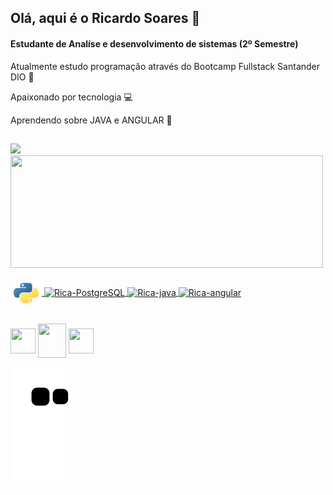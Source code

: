 ## Olá, aqui é o Ricardo Soares 👋
#### Estudante de Analíse e desenvolvimento de sistemas (2º Semestre)
<p> Atualmente estudo programação através do Bootcamp Fullstack Santander DIO 📖</p>
<p> Apaixonado por tecnologia 💻 </p>
<p> Aprendendo sobre JAVA e ANGULAR 🧠</p>

##

 <div>
  <a href="https://github.com/risoares19">
  <img height="180em" src="https://github-readme-stats.vercel.app/api?username=risoares19&show_icons=true&theme=dark&include_all_commits=true&count_private=true"/>
  <img height="180em" width="500" src="https://github-readme-stats.vercel.app/api/top-langs/?username=risoares19&layout=compact&langs_count=7&theme=dark"/>
</div>
  
<div 
  style="display: inline_block"><br>
  <img align="center" alt="Rica-Python" height="40" width="50" src="https://raw.githubusercontent.com/devicons/devicon/master/icons/python/python-original.svg">
  <img align="center" alt="Rica-PostgreSQL" height="40" width="50" src="https://cdn.jsdelivr.net/gh/devicons/devicon/icons/postgresql/postgresql-original.svg">
  <img align="center" alt="Rica-java" height="40" width="45" src="https://cdn.jsdelivr.net/gh/devicons/devicon/icons/java/java-original.svg">
  <img align="center" alt="Rica-angular" height="40" width="45" src="https://cdn.jsdelivr.net/gh/devicons/devicon/icons/angularjs/angularjs-original.svg">

 </div>
  
##  
  
<div> 
  <a href="https://instagram.com/risoares19" target="_blank"><img align="center" height="40" width="40" src="https://image.flaticon.com/icons/png/512/2111/2111463.png" target="_blank"></a>
  <a href = "mailto:contato@risoares19.dev"><img align="center" height="55" width="45" src="https://cdn4.iconfinder.com/data/icons/social-media-logos-6/512/112-gmail_email_mail-256.png" target="_blank"></a>
  <a href="https://www.linkedin.com/in/risoares19" target="_blank"><img align="center" height="40" width="40" src="https://cdn2.iconfinder.com/data/icons/social-media-applications/64/social_media_applications_14-linkedin-256.png" target="_blank"></a>
 
   ![Snake animation](https://github.com/risoares19/risoares19/blob/output/github-contribution-grid-snake.svg)
 
 </div>
